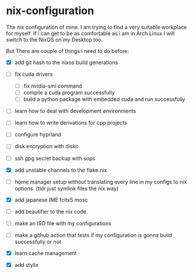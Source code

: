 # nix-configuration
The nix configuration of mine. I am trying to find a very suitable workplace for myself. If i can get to be as comfortable as i am in Arch Linux I will switch to the NixOS on my Desktop too.


But There are couple of things i need to do before:

- [x] add git hash to the nixos build generations
- [ ] fix cuda drivers
    - [ ] fix nvidia-smi command
    - [ ] compile a cuda program successfully
    - [ ] build a python package with embedded cuda and run successfully
- [ ] learn how to deal with development environments
- [ ] learn how to write derivations for cpp projects
- [ ] configure hyprland
- [ ] disk encryption with disko
- [ ] ssh gpg secret backup with sops
- [x] add unstable channels to the flake.nix
- [ ] home manager setup without translating every line in my configs to nix options. (tldr just symlink files the nix way)
- [x] add japanese IME fcitx5 mosc
- [ ] add beautifier to the nix code.
- [ ] make an ISO file with my configurations
- [ ] make a github action that tests if my configuration is gonna build successfully or not
- [x] learn cache management
- [x] add stylix

